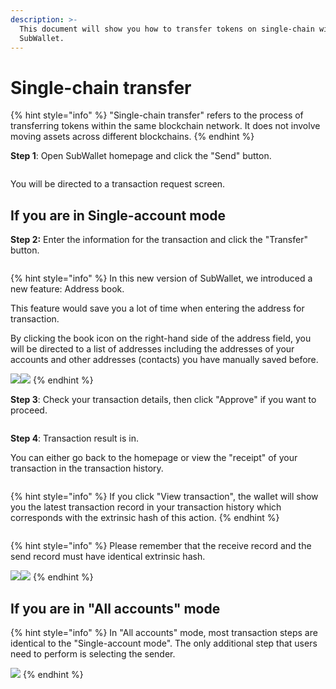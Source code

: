 ```yaml
---
description: >-
  This document will show you how to transfer tokens on single-chain with
  SubWallet.
---
```


# Single-chain transfer

{% hint style="info" %}
"Single-chain transfer" refers to the process of transferring tokens within the same blockchain network. It does not involve moving assets across different blockchains.
{% endhint %}

**Step 1**: Open SubWallet homepage and click the "Send" button.

<figure><img src="../../../.gitbook/assets/image (123) (1) (1).png" alt=""><figcaption></figcaption></figure>

You will be directed to a transaction request screen.

## **If you are in Single-account mode**

**Step 2:** Enter the information for the transaction and click the "Transfer" button.&#x20;

<figure><img src="../../../.gitbook/assets/image (519).png" alt=""><figcaption></figcaption></figure>

{% hint style="info" %}
In this new version of SubWallet, we introduced a new feature: Address book.&#x20;

This feature would save you a lot of time when entering the address for transaction.&#x20;

By clicking the book icon on the right-hand side of the address field, you will be directed to a list of addresses including the addresses of your accounts and other addresses (contacts) you have manually saved before.

![](<../../../.gitbook/assets/image (125) (1) (1).png>)![](<../../../.gitbook/assets/image (127) (1) (1).png>)
{% endhint %}

**Step 3**: Check your transaction details, then click "Approve" if you want to proceed.&#x20;

<figure><img src="../../../.gitbook/assets/image (520).png" alt=""><figcaption></figcaption></figure>

**Step 4**: Transaction result is in.

You can either go back to the homepage or view the "receipt" of your transaction in the transaction history.&#x20;

<figure><img src="../../../.gitbook/assets/image (129) (1) (1).png" alt=""><figcaption></figcaption></figure>

{% hint style="info" %}
If you click "View transaction", the wallet will show you the latest transaction record in your transaction history which corresponds with the extrinsic hash of this action.&#x20;
{% endhint %}

<figure><img src="../../../.gitbook/assets/image (134) (1) (1).png" alt=""><figcaption></figcaption></figure>

{% hint style="info" %}
Please remember that the receive record and the send record must have identical extrinsic hash.

![](<../../../.gitbook/assets/image (62) (1) (1).png>)![](<../../../.gitbook/assets/image (1) (1) (1) (1).png>)
{% endhint %}

## **If you are in "All accounts" mode**

{% hint style="info" %}
In "All accounts" mode, most transaction steps are identical to the "Single-account mode". The only additional step that users need to perform is selecting the sender.

![](<../../../.gitbook/assets/image (121) (1) (1).png>)
{% endhint %}
